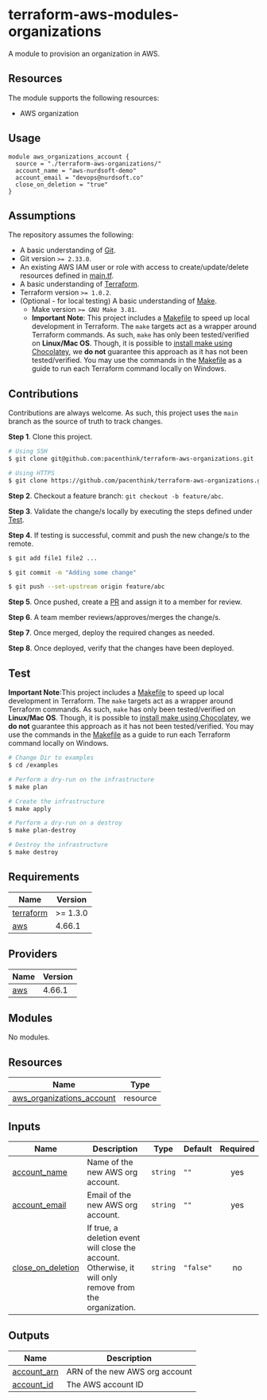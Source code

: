 # terraform-aws-modules-organizations

A module to provision an organization in AWS.

## Resources 

The module supports the following resources:

- AWS organization

## Usage

```hcl
module aws_organizations_account {
  source = "./terraform-aws-organizations/"
  account_name = "aws-nurdsoft-demo"
  account_email = "devops@nurdsoft.co"
  close_on_deletion = "true"
}

```

## Assumptions

The repository assumes the following:

- A basic understanding of [Git](https://git-scm.com/).
- Git version `>= 2.33.0`.
- An existing AWS IAM user or role with access to create/update/delete resources defined in [main.tf](https://github.com/pacenthink/terraform-aws-organizations/blob/main.tf).
- A basic understanding of [Terraform](https://www.terraform.io/).
- Terraform version `>= 1.0.2`.
- (Optional - for local testing) A basic understanding of [Make](https://www.gnu.org/software/make/manual/make.html#Introduction).
  - Make version `>= GNU Make 3.81`.
  - **Important Note**: This project includes a [Makefile](https://github.com/pacenthink/terraform-aws-organizations/blob/main/Makefile) to speed up local development in Terraform. The `make` targets act as a wrapper around Terraform commands. As such, `make` has only been tested/verified on **Linux/Mac OS**. Though, it is possible to [install make using Chocolatey](https://community.chocolatey.org/packages/make), we **do not** guarantee this approach as it has not been tested/verified. You may use the commands in the [Makefile](https://github.com/pacenthink/terraform-aws-organizations/blob/main/Makefile) as a guide to run each Terraform command locally on Windows.


## Contributions

Contributions are always welcome. As such, this project uses the `main` branch as the source of truth to track changes.

**Step 1**. Clone this project.
```sh
# Using SSH
$ git clone git@github.com:pacenthink/terraform-aws-organizations.git

# Using HTTPS
$ git clone https://github.com/pacenthink/terraform-aws-organizations.git
```

**Step 2**. Checkout a feature branch: `git checkout -b feature/abc`.

**Step 3**. Validate the change/s locally by executing the steps defined under [Test](#test).

**Step 4**. If testing is successful, commit and push the new change/s to the remote.

```sh
$ git add file1 file2 ...

$ git commit -m "Adding some change"

$ git push --set-upstream origin feature/abc
```

**Step 5**. Once pushed, create a [PR](https://docs.github.com/en/pull-requests/collaborating-with-pull-requests/proposing-changes-to-your-work-with-pull-requests/creating-a-pull-request) and assign it to a member for review.

**Step 6**. A team member reviews/approves/merges the change/s.

**Step 7**. Once merged, deploy the required changes as needed.

**Step 8**. Once deployed, verify that the changes have been deployed.

## Test

**Important Note**:This project includes a [Makefile](https://github.com/pacenthink/terraform-aws-organizations/blob/main/Makefile) to speed up local development in Terraform. The `make` targets act as a wrapper around Terraform commands. As such, `make` has only been tested/verified on **Linux/Mac OS**. Though, it is possible to [install make using Chocolatey](https://community.chocolatey.org/packages/make), we **do not** guarantee this approach as it has not been tested/verified. You may use the commands in the [Makefile](https://github.com/nurdsoft/pacenthink/terraform-aws-organizations/blob/main/Makefile) as a guide to run each Terraform command locally on Windows.

```sh
# Change Dir to examples
$ cd /examples

# Perform a dry-run on the infrastructure
$ make plan

# Create the infrastructure
$ make apply

# Perform a dry-run on a destroy
$ make plan-destroy

# Destroy the infrastructure
$ make destroy
```

## Requirements

| Name | Version |
|------|---------|
| <a name="requirement_terraform"></a> [terraform](#requirement\_terraform) | >= 1.3.0 |
| <a name="requirement_aws"></a> [aws](#requirement\_aws) | 4.66.1 |

## Providers

| Name | Version |
|------|---------|
| <a name="provider_aws"></a> [aws](#provider\_aws) | 4.66.1 |

## Modules

No modules.

## Resources

| Name | Type |
|------|------|
| [aws_organizations_account](https://registry.terraform.io/providers/hashicorp/aws/latest/docs/resources/organizations_account) | resource |

## Inputs

| Name | Description | Type | Default | Required |
|------|-------------|------|---------|:--------:|
| <a name="account_name"></a> [account\_name](#input\_account\_name) | Name of the new AWS org account. | `string` | `""` | yes |
| <a name="account_email"></a> [account\_email](#input\_account\_email) | Email of the new AWS org account. | `string` | `""` | yes |
| <a name="close_on_deletion"></a> [close\_on\_deletion](#input\_close\_on\_deletion) | If true, a deletion event will close the account. Otherwise, it will only remove from the organization. | `string` | `"false"` | no |

## Outputs

| Name | Description |
|------|-------------|
| <a name="account_arn"></a> [account\_arn](#output\_account\_arn) | ARN of the new AWS org account |
| <a name="account_id"></a> [account\_id](#output\_account\_id) | The AWS account ID |